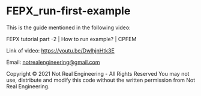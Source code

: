 # FEPX_run-first-example

This is the guide mentioned in the following video:

FEPX tutorial part -2 | How to run example? | CPFEM

Link of video: https://youtu.be/DwlhjnHtk3E

Email: notrealengineering@gmail.com

Copyright © 2021 Not Real Engineering - All Rights Reserved You may not use, distribute and modify this code without the written permission from Not Real Engineering.

